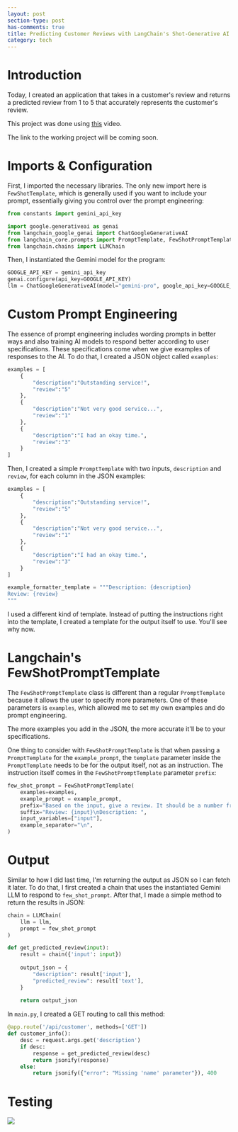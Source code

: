 ```yaml
---
layout: post
section-type: post
has-comments: true
title: Predicting Customer Reviews with LangChain's Shot-Generative AI
category: tech
---
```


# Introduction

Today, I created an application that takes in a customer's review and returns a predicted review from 1 to 5 that accurately represents the customer's review.

This project was done using [this](https://www.youtube.com/watch?v=_FpT1cwcSLg&list=PLZoTAELRMXVORE4VF7WQ_fAl0L1Gljtar&index=3) video.

The link to the working project will be coming soon.

# Imports & Configuration

First, I imported the necessary libraries. The only new import here is `FewShotTemplate`, which is generally used if you want to include your prompt, essentially giving you control over the prompt engineering:


```python
from constants import gemini_api_key

import google.generativeai as genai
from langchain_google_genai import ChatGoogleGenerativeAI
from langchain_core.prompts import PromptTemplate, FewShotPromptTemplate
from langchain.chains import LLMChain
```

Then, I instantiated the Gemini model for the program:


```python
GOOGLE_API_KEY = gemini_api_key
genai.configure(api_key=GOOGLE_API_KEY)
llm = ChatGoogleGenerativeAI(model="gemini-pro", google_api_key=GOOGLE_API_KEY)
```

# Custom Prompt Engineering

The essence of prompt engineering includes wording prompts in better ways and also training AI models to respond better according to user specifications. These specifications come when we give examples of responses to the AI. To do that, I created a JSON object called `examples`:


```python
examples = [
    {
        "description":"Outstanding service!",
        "review":"5"
    },
    {
        "description":"Not very good service...",
        "review":"1"
    },
    {
        "description":"I had an okay time.",
        "review":"3"
    }
]
```

Then, I created a simple `PromptTemplate` with two inputs, `description` and `review`, for each column in the JSON examples:


```python
examples = [
    {
        "description":"Outstanding service!",
        "review":"5"
    },
    {
        "description":"Not very good service...",
        "review":"1"
    },
    {
        "description":"I had an okay time.",
        "review":"3"
    }
]

example_formatter_template = """Description: {description}
Review: {review}
"""
```


I used a different kind of template. Instead of putting the instructions right into the template, I created a template for the output itself to use. You'll see why now.

# Langchain's FewShotPromptTemplate

The `FewShotPromptTemplate` class is different than a regular `PromptTemplate` because it allows the user to specify more parameters. One of these parameters is `examples`, which allowed me to set my own examples and do prompt engineering.

The more examples you add in the JSON, the more accurate it'll be to your specifications.

One thing to consider with `FewShotPromptTemplate` is that when passing a `PromptTemplate` for the `example_prompt`, the `template` parameter inside the `PromptTemplate` needs to be for the output itself, not as an instruction. The instruction itself comes in the `FewShotPromptTemplate` parameter `prefix`:


```python
few_shot_prompt = FewShotPromptTemplate(
    examples=examples,
    example_prompt = example_prompt,
    prefix="Based on the input, give a review. It should be a number from 1 to 5 and accurately reflect the description input\n",
    suffix="Review: {input}\nDescription: ",
    input_variables=["input"],
    example_separator="\n",
)
```

# Output

Similar to how I did last time, I'm returning the output as JSON so I can fetch it later. To do that, I first created a chain that uses the instantiated Gemini LLM to respond to `few_shot_prompt`. After that, I made a simple method to return the results in JSON:


```python
chain = LLMChain(
    llm = llm,
    prompt = few_shot_prompt
)

def get_predicted_review(input):
    result = chain({'input': input})
    
    output_json = {
        "description": result['input'],
        "predicted_review": result['text'],
    }
    
    return output_json
```

In `main.py`, I created a GET routing to call this method:


```python
@app.route('/api/customer', methods=['GET'])
def customer_info():
    desc = request.args.get('description')
    if desc:
        response = get_predicted_review(desc)
        return jsonify(response)
    else:
        return jsonify({"error": "Missing 'name' parameter"}), 400
```

# Testing

<img src="{{ site.baseurl }}/img/Screenshot (151).png">
